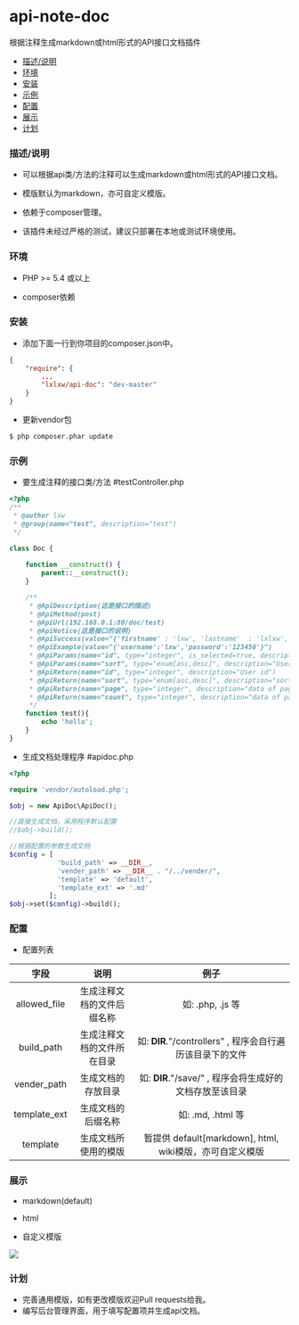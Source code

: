 # api-note-doc
根据注释生成markdown或html形式的API接口文档插件


* [描述/说明](#describe)
* [环境](#requirements)
* [安装](#install)
* [示例](#demo)
* [配置](#config)
* [展示](#show)
* [计划](#todo)

### <a id="describe"></a>描述/说明

* 可以根据api类/方法的注释可以生成markdown或html形式的API接口文档。

* 模版默认为markdown，亦可自定义模版。

* 依赖于composer管理。

* 该插件未经过严格的测试，建议只部署在本地或测试环境使用。


### <a id="requirements"></a>环境

* PHP >= 5.4 或以上

* composer依赖

### <a id="install"></a>安装

* 添加下面一行到你项目的composer.json中。
```json
{
    "require": {
        ...
        "lxlxw/api-doc": "dev-master"
    }
}
```

* 更新vendor包
```bash
$ php composer.phar update
```

### <a id="demo"></a>示例

* 要生成注释的接口类/方法 #testController.php
```php
<?php 
/**
 * @author lxw
 * @group(name="test", description="test")
 */

class Doc {
    
    function __construct() {
        parent::__construct();
    }

    /**
     * @ApiDescription(这是接口的描述)
     * @ApiMethod(post)
     * @ApiUrl(192.168.0.1:80/doc/test)
     * @ApiNotice(这是接口的说明)
     * @ApiSuccess(value="{'firstname' : 'lxw', 'lastname'  : 'lxlxw', 'lastLogin' : '2016-11-11'}")
     * @ApiExample(value="{'username':'lxw','password':'123456'}")
     * @ApiParams(name="id", type="integer", is_selected=true, description="User id")
     * @ApiParams(name="sort", type="enum[asc,desc]", description="User data")
     * @ApiReturn(name="id", type="integer", description="User id")
     * @ApiReturn(name="sort", type="enum[asc,desc]", description="sort data")
     * @ApiReturn(name="page", type="integer", description="data of page")
     * @ApiReturn(name="count", type="integer", description="data of page")
     */
    function test(){
        echo 'hello';
    }
}
```

* 生成文档处理程序 #apidoc.php

```php
<?php

require 'vendor/autoload.php';

$obj = new ApiDoc\ApiDoc();

//直接生成文档，采用程序默认配置
//$obj->build();

//根据配置的参数生成文档
$config = [
            'build_path' => __DIR__,
            'vender_path' => __DIR__ . "/../vender/",
            'template' => 'default',
            'template_ext' => '.md'
          ];
$obj->set($config)->build();
```

### <a id="config"></a>配置

* 配置列表

| 字段 | 说明 | 例子 |
| :------:| :------: | :------: |
| allowed_file | 生成注释文档的文件后缀名称 | 如: .php, .js 等  |
| build_path | 生成注释文档的文件所在目录 | 如: __DIR__."/controllers" , 程序会自行遍历该目录下的文件 |
| vender_path | 生成文档的存放目录 | 如: __DIR__."/save/" , 程序会将生成好的文档存放至该目录 |
| template_ext | 生成文档的后缀名称 | 如: .md, .html 等 |
| template | 生成文档所使用的模版| 暂提供 default[markdown], html, wiki模版，亦可自定义模版 |

### <a id="show"></a>展示

* markdown(default)

* html

* 自定义模版

![](https://github.com/lxlxw/api-note-doc/blob/master/image/ECDB47E1-88FB-45A2-AAC5-4E90E73EBBF4.png)

### <a id="todo"></a>计划

* 完善通用模版，如有更改模版欢迎Pull requests给我。
* 编写后台管理界面，用于填写配置项并生成api文档。


